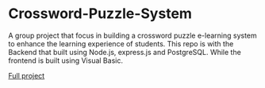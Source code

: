 # Crossword-Puzzle-System
A group project that focus in building a crossword puzzle e-learning system to enhance the learning experience of students. This repo
is with the Backend that built using Node.js, express.js and PostgreSQL. While the frontend is built using Visual Basic.

[Full project](https://github.com/chingjunehao/CrosswordPuzzleSystem) 
